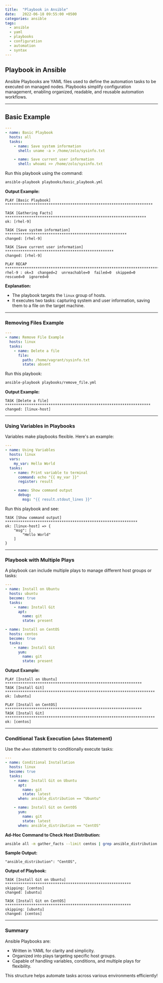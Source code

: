 ```yaml
---
title:  "Playbook in Ansible"
date:   2022-06-18 09:55:00 +0500
categories: ansible
tags:
  - ansible
  - yaml
  - playbooks
  - configuration
  - automation
  - syntax
---
```


## Playbook in Ansible
Ansible Playbooks are YAML files used to define the automation tasks to be executed on managed nodes. Playbooks simplify configuration management, enabling organized, readable, and reusable automation workflows.

---

## Basic Example

```yaml
---
- name: Basic Playbook
  hosts: all
  tasks:
    - name: Save system information
      shell: uname -a > /home/zolo/sysinfo.txt

    - name: Save current user information
      shell: whoami >> /home/zolo/sysinfo.txt
```

Run this playbook using the command:

```bash
ansible-playbook playbooks/basic_playbook.yml
```

**Output Example:**

```plaintext
PLAY [Basic Playbook] ********************************************************************

TASK [Gathering Facts] *****************************************************************
ok: [rhel-9]

TASK [Save system information] ********************************************************
changed: [rhel-9]

TASK [Save current user information] **************************************************
changed: [rhel-9]

PLAY RECAP *****************************************************************************
rhel-9 : ok=3  changed=2  unreachable=0  failed=0  skipped=0  rescued=0  ignored=0
```

**Explanation:**

- The playbook targets the `linux` group of hosts.
- It executes two tasks: capturing system and user information, saving them to a file on the target machine.

---

### Removing Files Example

```yaml
---
- name: Remove File Example
  hosts: linux
  tasks:
    - name: Delete a file
      file:
        path: /home/vagrant/sysinfo.txt
        state: absent
```

Run this playbook:

```bash
ansible-playbook playbooks/remove_file.yml
```

**Output Example:**

```plaintext
TASK [Delete a file] *******************************************************************
changed: [linux-host]
```

---

### Using Variables in Playbooks

Variables make playbooks flexible. Here's an example:

```yaml
---
- name: Using Variables
  hosts: linux
  vars:
    my_var: Hello World
  tasks:
    - name: Print variable to terminal
      command: echo "{{ my_var }}"
      register: result

    - name: Show command output
      debug:
        msg: "{{ result.stdout_lines }}"
```

Run this playbook and see:

```plaintext
TASK [Show command output] *************************************************************
ok: [linux-host] => {
    "msg": [
        "Hello World"
    ]
}
```

---

### Playbook with Multiple Plays

A playbook can include multiple plays to manage different host groups or tasks:

```yaml
---
- name: Install on Ubuntu
  hosts: ubuntu
  become: true
  tasks:
    - name: Install Git
      apt:
        name: git
        state: present

- name: Install on CentOS
  hosts: centos
  become: true
  tasks:
    - name: Install Git
      yum:
        name: git
        state: present
```

**Output Example:**

```plaintext
PLAY [Install on Ubuntu] ***************************************************************
TASK [Install Git] *********************************************************************
ok: [ubuntu]

PLAY [Install on CentOS] ***************************************************************
TASK [Install Git] *********************************************************************
ok: [centos]
```

---

### Conditional Task Execution (`when` Statement)

Use the `when` statement to conditionally execute tasks:

```yaml
---
- name: Conditional Installation
  hosts: linux
  become: true
  tasks:
    - name: Install Git on Ubuntu
      apt:
        name: git
        state: latest
      when: ansible_distribution == "Ubuntu"

    - name: Install Git on CentOS
      yum:
        name: git
        state: latest
      when: ansible_distribution == "CentOS"
```

**Ad-Hoc Command to Check Host Distribution:**

```bash
ansible all -m gather_facts --limit centos | grep ansible_distribution
```

**Sample Output:**

```plaintext
"ansible_distribution": "CentOS",
```

**Output of Playbook:**

```plaintext
TASK [Install Git on Ubuntu] **********************************************************
skipping: [centos]
changed: [ubuntu]

TASK [Install Git on CentOS] **********************************************************
skipping: [ubuntu]
changed: [centos]
```

---

### Summary

Ansible Playbooks are:

- Written in YAML for clarity and simplicity.
- Organized into plays targeting specific host groups.
- Capable of handling variables, conditions, and multiple plays for flexibility.

This structure helps automate tasks across various environments efficiently!
